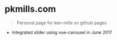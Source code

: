 # pkmills.com

> Personal page for ken-mills on github pages

* Integrated slider using vue-carousel in June 2017